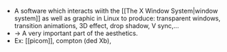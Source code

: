 - A software which interacts wiith the [[The X Window System|window system]] as well as graphic in Linux to produce: transparent windows, transition animations, 3D effect, drop shadow, V sync,...
- -> A very important part of the aesthetics.
- Ex: [[picom]], compton (ded Xb),